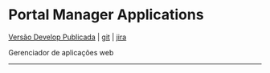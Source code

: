 # Portal Manager Applications

 [Versão Develop Publicada](https://npm.plhx.com.br:3090/) | [git](https://101.ci.dev.br:444/git/Repository/Detail/94e95210-26d3-4884-a691-0fb9ddbfccda) | [jira]()

Gerenciador de aplicações web 

---
